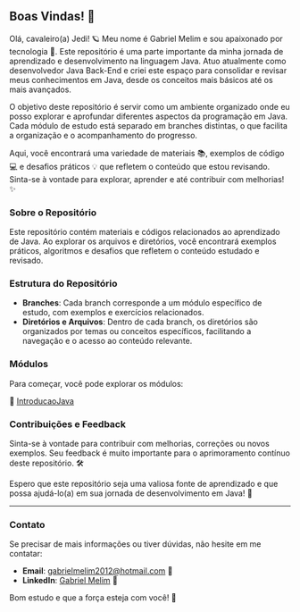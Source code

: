 ## Boas Vindas! 🌟

Olá, cavaleiro(a) Jedi! 🪐 Meu nome é Gabriel Melim e sou apaixonado por tecnologia 🚀. Este repositório é uma parte importante da minha jornada de aprendizado e desenvolvimento na linguagem Java. Atuo atualmente como desenvolvedor Java Back-End e criei este espaço para consolidar e revisar meus conhecimentos em Java, desde os conceitos mais básicos até os mais avançados.

O objetivo deste repositório é servir como um ambiente organizado onde eu posso explorar e aprofundar diferentes aspectos da programação em Java. Cada módulo de estudo está separado em branches distintas, o que facilita a organização e o acompanhamento do progresso.

Aqui, você encontrará uma variedade de materiais 📚, exemplos de código 💻 e desafios práticos 💡 que refletem o conteúdo que estou revisando. Sinta-se à vontade para explorar, aprender e até contribuir com melhorias! ✨

### Sobre o Repositório

Este repositório contém materiais e códigos relacionados ao aprendizado de Java. Ao explorar os arquivos e diretórios, você encontrará exemplos práticos, algoritmos e desafios que refletem o conteúdo estudado e revisado.

### Estrutura do Repositório

- **Branches**: Cada branch corresponde a um módulo específico de estudo, com exemplos e exercícios relacionados.
- **Diretórios e Arquivos**: Dentro de cada branch, os diretórios são organizados por temas ou conceitos específicos, facilitando a navegação e o acesso ao conteúdo relevante.

### Módulos

Para começar, você pode explorar os módulos:

📁 [IntroducaoJava](https://github.com/gabrielmelim/JAVA/tree/IntroducaoJava)

### Contribuições e Feedback

Sinta-se à vontade para contribuir com melhorias, correções ou novos exemplos. Seu feedback é muito importante para o aprimoramento contínuo deste repositório. 🛠️

Espero que este repositório seja uma valiosa fonte de aprendizado e que possa ajudá-lo(a) em sua jornada de desenvolvimento em Java! 🌟

---

### Contato

Se precisar de mais informações ou tiver dúvidas, não hesite em me contatar:

- **Email**: [gabrielmelim2012@hotmail.com](mailto:gabrielmelim2012@hotmail.com) 📧
- **LinkedIn**: [Gabriel Melim](https://www.linkedin.com/in/gabrielmelim/) 🔗

Bom estudo e que a força esteja com você! 🌌
